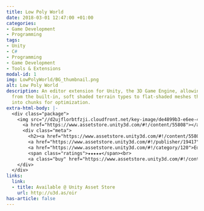 ```yaml
---
title: Low Poly World
date: 2018-03-01 12:47:00 +01:00
categories:
- Game Development
- Programming
tags:
- Unity
- C#
- Programming
- Game Development
- Tools & Extensions
modal-id: 1
img: LowPolyWorld/BG_thumbnail.png
alt: Low Poly World
description: An editor extension for Unity, the 3D Game Engine, allowing fast conversion
  from the built-in, soft shaded terrain types to flat-shaded meshes that are divided
  into chunks for optimization.
extra-html-body: |-
  <div class="package">
    <img src="//d2ujflorbtfzji.cloudfront.net/key-image/de4899b3-e6ee-48e8-b0f7-aea195bccf37.jpg" alt="Low Poly Systems - Low Poly World">
      <a href="https://www.assetstore.unity3d.com/#!/content/55808"></a>
      <div class="meta">
        <h2><a href="https://www.assetstore.unity3d.com/#!/content/55808">Low Poly Systems - Low Poly World</a></h2>
        <a href="https://www.assetstore.unity3d.com/#!/publisher/19417">Chordata Games</a><br>
        <a href="https://www.assetstore.unity3d.com/#!/category/120">Editor Extensions/Terrain</a><br>
        <span class="ratings">★★★★★</span><br>
        <a class="buy" href="https://www.assetstore.unity3d.com/#!/content/55808/directpurchase">Buy $15.00</a><br>
    </div>
  </div>
links:
  link:
  - title: Available @ Unity Asset Store
    url: http://u3d.as/oir
has-article: false
---
```


